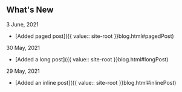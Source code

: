 ## What's New

3 June, 2021

- [Added paged post]({{ value:: site-root }}blog.html#pagedPost)

30 May, 2021

- [Added a long post]({{ value:: site-root }}blog.html#longPost)

29 May, 2021

- [Added an inline post]({{ value:: site-root }}blog.html#inlinePost)

  
